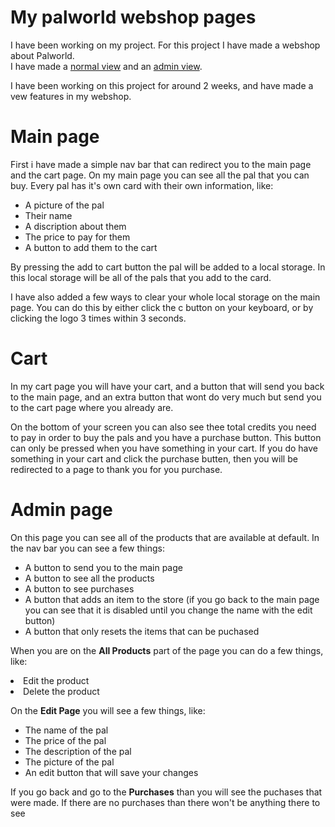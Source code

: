 <h1>My palworld webshop pages</h1>
<p>I have been working on my project. For this project I have made a webshop about Palworld.<br>
I have made a <a href="https://danielo923.github.io/FE-Rookie-Eind-Project/">normal view</a> and an <a href="https://danielo923.github.io/FE-Rookie-Eind-Project/admin.html">admin view</a>.</p>
<p>I have been working on this project for around 2 weeks, and have made a vew features in my webshop.</p>
<h1>Main page</h1>
<p>First i have made a simple nav bar that can redirect you to the main page and the cart page. On my main page you can see all the pal that you can buy. Every pal has it's own card with their own information, like:</p>
<ul>
<li>A picture of the pal</li>
<li>Their name</li>
<li>A discription about them</li>
<li>The price to pay for them</li>
<li>A button to add them to the cart</li>
</ul>
<p>By pressing the add to cart button the pal will be added to a local storage. In this local storage will be all of the pals that you add to the card.</p>
<p>I have also added a few ways to clear your whole local storage on the main page. You can do this by either click the c button on your keyboard, or by clicking the logo 3 times within 3 seconds.</p>
<h1>Cart</h1>
<p>In my cart page you will have your cart, and a button that will send you back to the main page, and an extra button that wont do very much but send you to the cart page where you already are.</p>
<p>On the bottom of your screen you can also see thee total credits you need to pay in order to buy the pals and you have a purchase button. This button can only be pressed when you have something in your cart. If you do have something in your cart and click the purchase butten, then you will be redirected to a page to thank you for you purchase.</p>
<h1>Admin page</h1>
<p>On this page you can see all of the products that are available at default. In the nav bar you can see a few things:<p>
<ul>
<li>A button to send you to the main page</li>
<li>A button to see all the products</li>
<li>A button to see purchases</li>
<li>A button that adds an item to the store (if you go back to the main page you can see that it is disabled until you change the name with the edit button)</li>
<li>A button that only resets the items that can be puchased</li>
</ul>
<p>When you are on the <strong>All Products</strong> part of the page you can do a few things, like:
<u;>
<li>Edit the product</li>
<li>Delete the product</li>
</ul>
<p>On the <strong>Edit Page</strong> you will see a few things, like:</p>
<ul>
<li>The name of the pal</li>
<li>The price of the pal</li>
<li>The description of the pal</li>
<li>The picture of the pal</li>
<li>An edit button that will save your changes</li>
</ul>
<p>If you go back and go to the <strong>Purchases</strong> than you will see the puchases that were made. If there are no purchases than there won't be anything there to see</p>